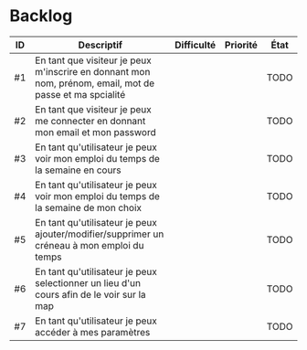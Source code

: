 Backlog
==

| ID | Descriptif | Difficulté | Priorité | État |
| :-: | -- | :-: | :-: | :-: |
| #1 | En tant que visiteur je peux m'inscrire en donnant mon nom, prénom, email, mot de passe et ma spcialité |  |  | TODO |
| #2 | En tant que visiteur je peux me connecter en donnant mon email et mon password |  |  | TODO |
| #3 | En tant qu'utilisateur je peux voir mon emploi du temps de la semaine en cours |  |  | TODO |
| #4 | En tant qu'utilisateur je peux voir mon emploi du temps de la semaine de mon choix |  |  | TODO |
| #5 | En tant qu'utilisateur je peux ajouter/modifier/supprimer un créneau à mon emploi du temps |  |  | TODO |
| #6 | En tant qu'utilisateur je peux selectionner un lieu d'un cours afin de le voir sur la map |  |  | TODO |
| #7 | En tant qu'utilisateur je peux accéder à mes paramètres |  |  | TODO |